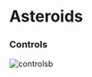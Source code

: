 # Asteroids

### Controls
![controlsb](https://user-images.githubusercontent.com/36112357/111903664-b2138e00-8a43-11eb-8574-48439d1130fc.png)
